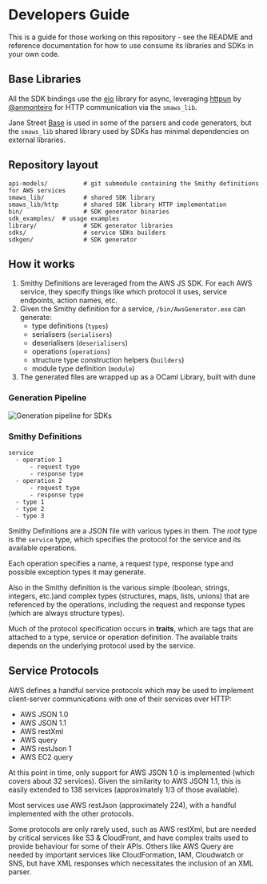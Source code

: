 # Developers Guide

This is a guide for those working on this repository - see 
the README and reference documentation for how to use consume
its libraries and SDKs in your own code.

## Base Libraries

All the SDK bindings use the [eio](https://github.com/ocaml-multicore/eio) library for async, leveraging [httpun](https://github.com/anmonteiro/httpun)
 by [@anmonteiro](https://github.com/anmonteiro/) for HTTP communication via the `smaws_lib`.

Jane Street [Base](https://opensource.janestreet.com/base/) is used in some of the parsers and code generators, but
the `smaws_lib` shared library used by SDKs has minimal dependencies on
external libraries.

## Repository layout

```
api-models/          # git submodule containing the Smithy definitions for AWS services
smaws_lib/           # shared SDK library
smaws_lib/http       # shared SDK library HTTP implementation
bin/                 # SDK generator binaries
sdk_examples/  # usage examples
library/             # SDK generator libraries
sdks/                # service SDKs builders
sdkgen/              # SDK generator
```

## How it works

1. Smithy Definitions are leveraged from the AWS JS SDK. For each AWS
   service, they specify things like which protocol it uses, service endpoints,
   action names, etc.
2. Given the Smithy definition for a service, `/bin/AwsGenerator.exe` can
   generate:
      - type definitions (`types`)
      - serialisers (`serialisers`)
      - deserialisers (`deserialisers`)
      - operations (`operations`)
      - structure type construction helpers (`builders`)
      - module type definition (`module`)
3. The generated files are wrapped up as a OCaml Library, built with dune

### Generation Pipeline

![Generation pipeline for SDKs](doc/pipeline.png)

### Smithy Definitions

```
service
  - operation 1
      - request type
      - response type
  - operation 2
      - request type
      - response type
  - type 1
  - type 2
  - type 3
```
Smithy Definitions are a JSON file with various types in them. The
*root* type is the `service` type, which specifies the protocol for the
service and its available operations.

Each operation specifies a name, a request type, response type and
possible exception types it may generate.

Also in the Smithy definition is the various simple (boolean, strings, integers, etc.)and complex
types (structures, maps, lists, unions) that are referenced by the operations,
including the request and response types (which are always structure types).

Much of the protocol specification occurs in **traits**, which are tags that
are attached to a type, service or operation definition. The available traits
depends on the underlying protocol used by the service.

## Service Protocols

AWS defines a handful service protocols which may be used to implement
client-server communications with one of their services over HTTP:

* AWS JSON 1.0
* AWS JSON 1.1
* AWS restXml
* AWS query
* AWS restJson 1
* AWS EC2 query

At this point in time, only support for AWS JSON 1.0 is implemented (which covers
about 32 services). Given the similarity to AWS JSON 1.1, this is easily extended
to 138 services (approximately 1/3 of those available).

Most services use AWS restJson (approximately 224), with a handful implemented with
the other protocols.

Some protocols are only rarely used, such as AWS restXml, but are needed by critical
services like S3  & CloudFront, and have complex traits used to provide behaviour for some of their APIs. Others like AWS Query are needed by important services like CloudFormation, IAM, Cloudwatch or SNS, but have XML responses which necessitates the inclusion of an XML parser.




